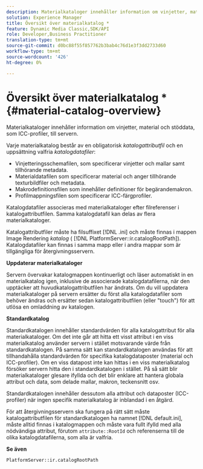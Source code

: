 ```yaml
---
description: Materialkataloger innehåller information om vinjetter, material och stöddata, som ICC-profiler, till servern.
solution: Experience Manager
title: Översikt över materialkatalog *
feature: Dynamic Media Classic,SDK/API
role: Developer,Business Practitioner
translation-type: tm+mt
source-git-commit: d0bc88f55f857762b3bab4c76d1e3f3dd2733d60
workflow-type: tm+mt
source-wordcount: '426'
ht-degree: 0%

---
```



# Översikt över materialkatalog *{#material-catalog-overview}

Materialkataloger innehåller information om vinjetter, material och stöddata, som ICC-profiler, till servern.

Varje materialkatalog består av en obligatorisk *katalogattributfil* och en uppsättning valfria *katalogdatafiler*:

* Vinjetteringsschemafilen, som specificerar vinjetter och mallar samt tillhörande metadata.
* Materialdatafilen som specificerar material och anger tillhörande texturbildfiler och metadata.
* Makrodefinitionsfilen som innehåller definitioner för begärandemakron.
* Profilmappningsfilen som specificerar ICC-färgprofiler.

Katalogdatafiler associeras med materialkataloger efter filreferenser i katalogattributfilen. Samma katalogdatafil kan delas av flera materialkataloger.

Katalogattributfiler måste ha filsuffixet [!DNL .ini] och måste finnas i mappen Image Rendering *katalog* ( [!DNL PlatformServer::ir.catalogRootPath]). Katalogdatafiler kan finnas i samma mapp eller i andra mappar som är tillgängliga för återgivningsservern.

**Uppdaterar materialkataloger**

Servern övervakar katalogmappen kontinuerligt och läser automatiskt in en materialkatalog igen, inklusive de associerade katalogdatafilerna, när den upptäcker att huvudkatalogattributfilen har ändrats. Om du vill uppdatera materialkataloger på servern ersätter du först alla katalogdatafiler som behöver ändras och ersätter sedan katalogattributfilen (eller &quot;touch&quot;) för att utlösa en omladdning av katalogen.

**Standardkatalog**

Standardkatalogen innehåller standardvärden för alla katalogattribut för alla materialkataloger. Om det inte går att hitta ett visst attribut i en viss materialkatalog använder servern i stället motsvarande värde från standardkatalogen. På samma sätt kan standardkatalogen användas för att tillhandahålla standardvärden för specifika katalogdataposter (material och ICC-profiler). Om en viss datapost inte kan hittas i en viss materialkatalog försöker servern hitta den i standardkatalogen i stället. På så sätt blir materialkataloger glesare ifyllda och det blir enklare att hantera globala attribut och data, som delade mallar, makron, teckensnitt osv.

Standardkatalogen innehåller dessutom alla attribut och dataposter (ICC-profiler) när ingen specifik materialkatalog är inblandad i en åtgärd.

För att återgivningsservern ska fungera på rätt sätt måste katalogattributfilen för standardkatalogen ha namnet [!DNL default.ini], måste alltid finnas i katalogmappen och måste vara fullt ifylld med alla nödvändiga attribut, förutom `attribute::RootId` och referenserna till de olika katalogdatafilerna, som alla är valfria.

**Se även**

`PlatformServer::ir.catalogRootPath`
